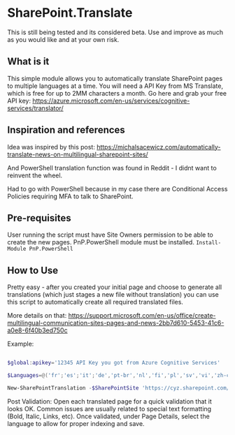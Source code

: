 # SharePoint.Translate
This is still being tested and its considered beta. Use and improve as much as you would like and at your own risk.

## What is it
This simple module allows you to automatically translate SharePoint pages to multiple languages at a time.
You will need a API Key from MS Translate, which is free for up to 2MM characters a month.
Go here and grab your free API key: https://azure.microsoft.com/en-us/services/cognitive-services/translator/

## Inspiration and references
Idea was inspired by this post:
https://michalsacewicz.com/automatically-translate-news-on-multilingual-sharepoint-sites/

And PowerShell translation function was found in Reddit - I didnt want to reinvent the wheel.

Had to go with PowerShell because in my case there are Conditional Access Policies requiring MFA to talk to SharePoint.

## Pre-requisites
User running the script must have Site Owners permission to be able to create the new pages.
PnP.PowerShell module must be installed.
``` Install-Module PnP.PowerShell ``` 

## How to Use
Pretty easy - after you created your initial page and choose to generate all translations (which just stages a new file without translation)
you can use this script to automatically create all required translated files. 

More details on that:
https://support.microsoft.com/en-us/office/create-multilingual-communication-sites-pages-and-news-2bb7d610-5453-41c6-a0e8-6f40b3ed750c

Example:
```powershell

$global:apikey='12345 API Key you got from Azure Cognitive Services'

$Languages=@('fr';'es';'it';'de','pt-br','nl','fi','pl','sv','vi','zh-chs')

New-SharePointTranslation -$SharePointSite 'https://cyz.sharepoint.com/sites/MySite' -Languages $Languages -$PageToTranslate 'MyPage.aspx'
```

Post Validation:
Open each translated page for a quick validation that it looks OK. Common issues are usually related to special text formatting (Bold, Italic, Links, etc). 
Once validated, under Page Details, select the language to allow for proper indexing and save.

